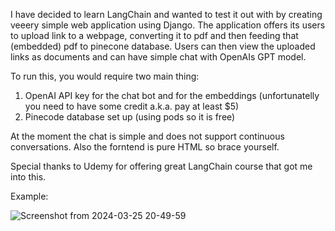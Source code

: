 I have decided to learn LangChain and wanted to test it out with by creating veeery simple web application using Django. 
The application offers its users to upload link to a webpage, converting it to pdf and then feeding that (embedded) pdf to pinecone database.
Users can then view the uploaded links as documents and can have simple chat with OpenAIs GPT model.

To run this, you would require two main thing: 
1. OpenAI API key for the chat bot and for the embeddings (unfortunatelly you need to have some credit a.k.a. pay at least $5)
2. Pinecode database set up (using pods so it is free)

At the moment the chat is simple and does not support continuous conversations. Also the forntend is pure HTML so brace yourself.


Special thanks to Udemy for offering great LangChain course that got me into this.


Example:

    
![Screenshot from 2024-03-25 20-49-59](https://github.com/FilipVyrostko/DjangoLangChain/assets/77462803/b1239f22-a941-47f7-b8bc-392e8b067a8e)

